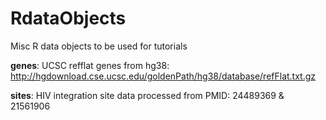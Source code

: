 RdataObjects
============

Misc R data objects to be used for tutorials

**genes**: UCSC refflat genes from hg38: http://hgdownload.cse.ucsc.edu/goldenPath/hg38/database/refFlat.txt.gz

**sites**: HIV integration site data processed from PMID: 24489369 & 21561906
